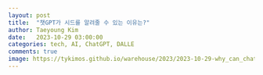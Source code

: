 ```yaml
---
layout: post
title:  "챗GPT가 시드를 알려줄 수 있는 이유는?"
author: Taeyoung Kim
date:   2023-10-29 03:00:00
categories: tech, AI, ChatGPT, DALLE
comments: true
image: https://tykimos.github.io/warehouse/2023/2023-10-29-why_can_chatgpt_provide_the_seed_title1.png
---
```


